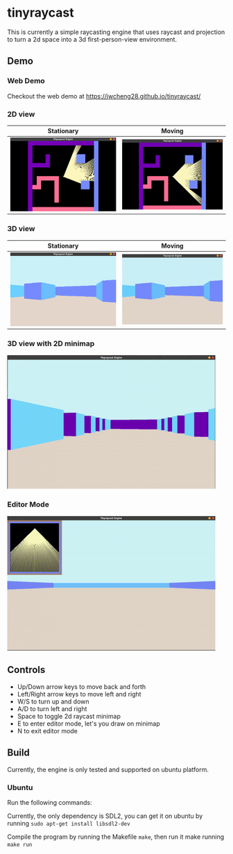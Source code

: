 # tinyraycast

This is currently a simple raycasting engine that uses raycast and projection to turn a 2d space into a 3d first-person-view environment.

## Demo
### Web Demo
Checkout the web demo at https://jwcheng28.github.io/tinyraycast/

### 2D view

Stationary | Moving
--- | ---
<img src="./demo/2d_view.png" width="480"> | <img src="./demo/2d_movement.gif" width="480"> 

### 3D view

Stationary | Moving
--- | ---
<img src="./demo/3d_view.png" width="480"> | <img src="./demo/3d_movement.gif" width="480"> 

### 3D view with 2D minimap
<img src="./demo/minimap.gif" width="480"> 

### Editor Mode
<img src="./demo/editor.gif" width="480"> 

## Controls
- Up/Down arrow keys to move back and forth
- Left/Right arrow keys to move left and right
- W/S to turn up and down
- A/D to turn left and right
- Space to toggle 2d raycast minimap
- E to enter editor mode, let's you draw on minimap
- N to exit editor mode

## Build
Currently, the engine is only tested and supported on ubuntu platform.
### Ubuntu
Run the following commands:

Currently, the only dependency is SDL2, you can get it on ubuntu by running `sudo apt-get install libsdl2-dev`

Compile the program by running the Makefile `make`, then run it make running `make run`
